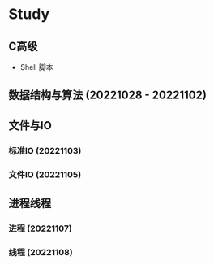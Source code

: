 # Study

## C高级
- Shell 脚本

## 数据结构与算法 (20221028 - 20221102)

## 文件与IO
### 标准IO (20221103)
### 文件IO (20221105)

## 进程线程
### 进程 (20221107)
### 线程 (20221108)

